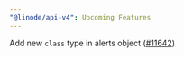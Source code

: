 ```yaml
---
"@linode/api-v4": Upcoming Features
---
```


Add new `class` type in alerts object ([#11642](https://github.com/linode/manager/pull/11642))
